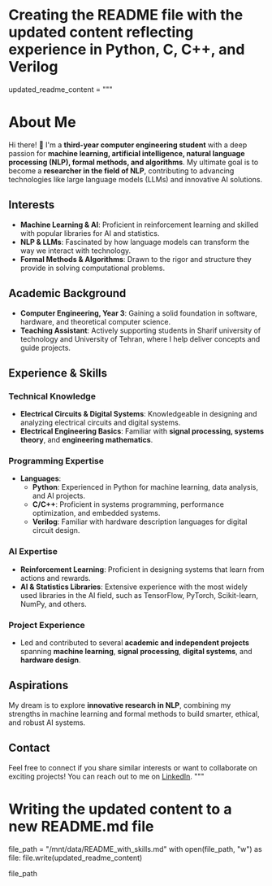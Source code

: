 # Creating the README file with the updated content reflecting experience in Python, C, C++, and Verilog

updated_readme_content = """
# About Me  

Hi there! 👋 I'm a **third-year computer engineering student** with a deep passion for **machine learning, artificial intelligence, natural language processing (NLP), formal methods, and algorithms**. My ultimate goal is to become a **researcher in the field of NLP**, contributing to advancing technologies like large language models (LLMs) and innovative AI solutions.  

## Interests  
- **Machine Learning & AI**: Proficient in reinforcement learning and skilled with popular libraries for AI and statistics.  
- **NLP & LLMs**: Fascinated by how language models can transform the way we interact with technology.  
- **Formal Methods & Algorithms**: Drawn to the rigor and structure they provide in solving computational problems.  

## Academic Background  
- **Computer Engineering, Year 3**: Gaining a solid foundation in software, hardware, and theoretical computer science.  
- **Teaching Assistant**: Actively supporting students in Sharif university of technology and University of Tehran, where I help deliver concepts and guide projects.  

## Experience & Skills  
### Technical Knowledge  
- **Electrical Circuits & Digital Systems**: Knowledgeable in designing and analyzing electrical circuits and digital systems.  
- **Electrical Engineering Basics**: Familiar with **signal processing, systems theory**, and **engineering mathematics**.  

### Programming Expertise  
- **Languages**:  
  - **Python**: Experienced in Python for machine learning, data analysis, and AI projects.  
  - **C/C++**: Proficient in systems programming, performance optimization, and embedded systems.  
  - **Verilog**: Familiar with hardware description languages for digital circuit design.  

### AI Expertise  
- **Reinforcement Learning**: Proficient in designing systems that learn from actions and rewards.  
- **AI & Statistics Libraries**: Extensive experience with the most widely used libraries in the AI field, such as TensorFlow, PyTorch, Scikit-learn, NumPy, and others.  

### Project Experience  
- Led and contributed to several **academic and independent projects** spanning **machine learning**, **signal processing**, **digital systems**, and **hardware design**.  

## Aspirations  
My dream is to explore **innovative research in NLP**, combining my strengths in machine learning and formal methods to build smarter, ethical, and robust AI systems.  

## Contact  
Feel free to connect if you share similar interests or want to collaborate on exciting projects! You can reach out to me on [LinkedIn](https://www.linkedin.com/in/marziyeh-mousavi-58728b254/).
"""

# Writing the updated content to a new README.md file
file_path = "/mnt/data/README_with_skills.md"
with open(file_path, "w") as file:
    file.write(updated_readme_content)

file_path

